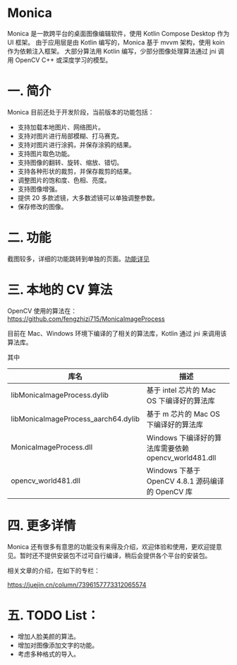 # Monica
Monica 是一款跨平台的桌面图像编辑软件，使用 Kotlin Compose Desktop 作为 UI 框架。 由于应用层是由 Kotlin 编写的，Monica 基于 mvvm 架构，使用 koin 作为依赖注入框架。
大部分算法用 Kotlin 编写，少部分图像处理算法通过 jni 调用 OpenCV C++ 或深度学习的模型。

# 一. 简介
Monica 目前还处于开发阶段，当前版本的功能包括：

* 支持加载本地图片、网络图片。
* 支持对图片进行局部模糊、打马赛克。
* 支持对图片进行涂鸦，并保存涂鸦的结果。
* 支持图片取色功能。
* 支持图像的翻转、旋转、缩放、错切。
* 支持各种形状的裁剪，并保存裁剪的结果。
* 调整图片的饱和度、色相、亮度。
* 支持图像增强。
* 提供 20 多款滤镜，大多数滤镜可以单独调整参数。
* 保存修改的图像。


# 二. 功能
截图较多，详细的功能跳转到单独的页面。[功能详见](FUNCTION.md)

# 三. 本地的 CV 算法
OpenCV 使用的算法在：
https://github.com/fengzhizi715/MonicaImageProcess

目前在 Mac、Windows 环境下编译的了相关的算法库，Kotlin 通过 jni 来调用该算法库。

其中

| 库名        | 描述                                       |
|-----------|------------------------------------------|
| libMonicaImageProcess.dylib | 基于 intel 芯片的 Mac OS 下编译好的算法库             |
| libMonicaImageProcess_aarch64.dylib | 基于 m 芯片的 Mac OS 下编译好的算法库                 |
| MonicaImageProcess.dll | Windows 下编译好的算法库需要依赖 opencv_world481.dll |
| opencv_world481.dll | Windows 下基于 OpenCV 4.8.1 源码编译的 OpenCV 库  |


# 四. 更多详情

Monica 还有很多有意思的功能没有来得及介绍，欢迎体验和使用，更欢迎提意见。暂时还不提供安装包不过可自行编译，稍后会提供各个平台的安装包。

相关文章的介绍，在如下的专栏：

https://juejin.cn/column/7396157773312065574


# 五. TODO List：

* 增加人脸美颜的算法。
* 增加对图像添加文字的功能。
* 考虑多种格式的导入。